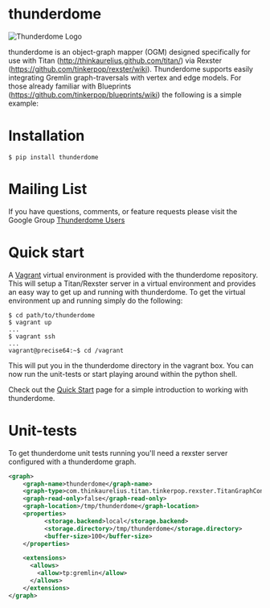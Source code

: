 thunderdome
===========

<img align="center" src="https://raw.github.com/StartTheShift/thunderdome/master/docs/logo.png" alt="Thunderdome Logo" />

thunderdome is an object-graph mapper (OGM) designed specifically for use with
Titan (http://thinkaurelius.github.com/titan/) via Rexster
(https://github.com/tinkerpop/rexster/wiki). Thunderdome supports easily
integrating Gremlin graph-traversals with vertex and edge models. For those
already familiar with Blueprints (https://github.com/tinkerpop/blueprints/wiki)
the following is a simple example:

Installation
============

```shell
$ pip install thunderdome
```

Mailing List
============

If you have questions, comments, or feature requests please visit the Google
Group
[Thunderdome Users](https://groups.google.com/forum/#!forum/thunderdome-users)

Quick start
===========

A [Vagrant](http://www.vagrantup.com/) virtual environment is provided with the
thunderdome repository. This will setup a Titan/Rexster server in a virtual
environment and provides an easy way to get up and running with thunderdome.
To get the virtual environment up and running simply do the following:

```shell
$ cd path/to/thunderdome
$ vagrant up
...
$ vagrant ssh
...
vagrant@precise64:~$ cd /vagrant
```

This will put you in the thunderdome directory in the vagrant box. You can now
run the unit-tests or start playing around within the python shell.

Check out the [Quick Start](/StartTheShift/thunderdome/wiki/Quick-Start) page for a simple
introduction to working with thunderdome.

Unit-tests
==========

To get thunderdome unit tests running you'll need a rexster server configured with a thunderdome graph.  

``` xml
<graph>
    <graph-name>thunderdome</graph-name>
    <graph-type>com.thinkaurelius.titan.tinkerpop.rexster.TitanGraphConfiguration</graph-type>
    <graph-read-only>false</graph-read-only>
    <graph-location>/tmp/thunderdome</graph-location>
    <properties>
          <storage.backend>local</storage.backend>
          <storage.directory>/tmp/thunderdome</storage.directory>
          <buffer-size>100</buffer-size>
    </properties>

    <extensions>
      <allows>
        <allow>tp:gremlin</allow>
      </allows>
    </extensions>
</graph>
```
